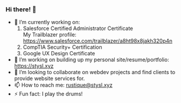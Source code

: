 ### Hi there! 👋
<!--
**STYSL/STYSL** is a ✨ _special_ ✨ repository because its `README.md` (this file) appears on your GitHub profile.
Here are some ideas to get you started:-->
- 🌱 I’m currently working on:
  1. Salesforce Certified Administrator Certificate <br> 
     My Trailblazer profile: https://www.salesforce.com/trailblazer/a8ht98x8jakh320p4n
  2. CompTIA Security+ Certification
  3. Google UX Design Certificate
- 🔭 I’m working on building up my personal site/resume/portfolio: https://stysl.xyz
- 👯 I’m looking to collaborate on webdev projects and find clients to provide website services for.
- 📫 How to reach me: rustique@stysl.xyz
- ⚡ Fun fact: I play the drums!

